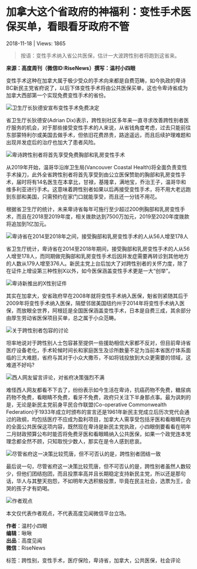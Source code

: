 # 加拿大这个省政府的神福利：变性手术医保买单，看眼看牙政府不管

2018-11-18  |  Views: 1865

> 按语：变性手术纳入省公共医保，估计一大波跨性别者将跑到这省来。

**来源：高度周刊（微信ID:RiseNews）撰写：温村小四眼** 

变性手术这种在加拿大属于极少受众的手术向来都是自费范畴，如今执政的卑诗BC新民主党省府说了，以后下体变性手术将由公共医保买单，这也令卑诗省成为加拿大西部第一个实现免费变性手术的省份。

![卫生厅长狄德安宣布变性手术免费决定](http://mmbiz.qpic.cn/mmbiz_jpg/jHsVgt3L2s4M2mico85ene0eWESmbjrOxZsPUSXwVzluibcicXy0WHJbr9zMfUXFRg4zxe0XMDBVBVE3HDYibV2zNw/640?wx_fmt=jpeg)

省卫生厅长狄德安(Adrian Dix)表示，跨性别社区多年来一直寻求改善跨性别者医疗服务的机会，对于那些接受变性手术的人来说，从省钱角度考虑，过去只能前往东部蒙特利尔或美国去做手术，但依旧花费昂贵，路途遥远，而且后续护理难题和出现并发症后的治疗也加大了患者风险。

![卑诗跨性别者将首先享受免费胸部和乳房变性手术](http://mmbiz.qpic.cn/mmbiz_png/jHsVgt3L2s4M2mico85ene0eWESmbjrOxQd2IHVHuj6iaE78hIBzlHSFbEdic2zPzxZCcOiaxnb3riaAsD2KXibdicbZg/640?wx_fmt=png)

从2019年开始，温哥华沿岸卫生局(Vancouver Coastal Health)将全面负责变性手术操刀，此外全省跨性别者将首先享受到由公立医保赞助的胸部和乳房变性手术，届时将有14名医生在本拿比，甘禄，基隆拿，满地宝，乔治王子，温哥华和维多利亚进行手术。这意味着跨性别者如果以后再接受变性手术，将不用大老远跑到东部和美国，只需预约在家门口就能享受，而且还一分钱不用花。

根据省卫生厅的统计，未来卑诗省每年可施行至少超过200例胸部和乳房变性手术，而且在2018至2019年度，相关拨款达到7500万加元，2019至2020年度拨款将追加到1亿加元。

![卑诗省在2014至2018年之间，接受胸部和乳房变性手术的人从56人增至178人](http://mmbiz.qpic.cn/mmbiz_jpg/jHsVgt3L2s4M2mico85ene0eWESmbjrOxEptz3l65zSre26sOIB5KBYUZzNBn5flrUXZW9X6IJGUaiaJ0fc5dyAQ/640?wx_fmt=jpeg)

省卫生厅统计，卑诗省在2014至2018年期间，接受胸部和乳房变性手术的人从56人增至178人，而同期做完胸部和乳房变性手术后因并发症需要再转诊到其他地方的人数从179人增至376人。新民主党上台后加大了对跨性别者的关怀力度，除了在证件上增设第三种性别X以外，如今医保涵盖变性手术更是一大“创举”。

![卑诗新推出的X性别证件](http://mmbiz.qpic.cn/mmbiz_jpg/jHsVgt3L2s4M2mico85ene0eWESmbjrOxGSgq6Hh9qIGEAu3WWqMDCNRJgX271OXiao9QkqdWuBR2rPCTJkQFKxQ/640?wx_fmt=jpeg)

其实在加拿大，安省政府早在2008年就将变性手术纳入医保，魁省则紧随其后于2009年将变性手术纳入医保，隔壁邻居美国纽约州于2014年将变性手术纳入医保，而放眼全世界，阿根廷是全国医保涵盖变性手术，日本是自费三成，其余部分由厚生劳动省医保项目买单，总之属于小众范畴。

![关于跨性别者包容的讨论](http://mmbiz.qpic.cn/mmbiz_jpg/jHsVgt3L2s4M2mico85ene0eWESmbjrOxghyOK7VeXiaSGVYibQfZIUXSL6yktssJKiaKQssxlRHFocE99zDficsLug/640?wx_fmt=jpeg)

坦率地说对于跨性别人士包容甚至提供一些援助相信大家都不反对，但目前卑诗省医疗设备老化，手术轮候时间长和家庭医生及诊所数量不足为当前本省医疗体系面临的三大难题，省府与其对于小众大撒币，不如将钱投放到大众更需要的领域，这难道不好吗?

![西人网友留言评论，对省府决策强烈不满](http://mmbiz.qpic.cn/mmbiz_jpg/jHsVgt3L2s4M2mico85ene0eWESmbjrOxicZhxVhS9sq9o89QPkVZXKqbib1s7CIusEQkED733FIaozrI6AgU6tUg/640?wx_fmt=jpeg)

难怪西人网友都看不下去了，纷纷表示如今生活在卑诗，抗癌药物不免费，糖尿病药物不免费，看眼睛不免费，看牙不免费，政府只关注下半身那点事。最为讽刺的是，无论是新民主党前身平民合作联盟(Co-operative Commonwealth Federation)于1933年成立时颁布的宣言还是1961年新民主党成立后历次党代会通过的政纲，均包括医疗不应成为盈利项目，加拿大人需享受包括牙医和看眼睛在内的全面公共医保这项内容，既然现在卑诗是新民主党执政，小四眼倒要看看在明年二月财政预算公布时能否将免费牙医和看眼睛纳入公共医保，如果一个政党连本党理念都全然不顾，只知取悦少数人，那实在是令人感到悲哀。

![尽管省府这一决策比较荒唐，但不可否认的是，跨性别者团结一致](http://mmbiz.qpic.cn/mmbiz_jpg/jHsVgt3L2s4M2mico85ene0eWESmbjrOxxYd1XCRhXmuEcYlIYYdElIfLR7ZAUF1Uwerb2h4gUSibO89bmLwDupQ/640?wx_fmt=jpeg)

最后说一句，尽管省府这一决策比较荒唐，但不可否认的是，跨性别者虽然人数较少，但他们团结抱团，而且投票率高并且长期稳定支持新民主党，所以还是那句话，华人与其整天抱怨，不如明年大选积极投票，毕竟在民主社会，选票为王，会哭的孩子才有奶喝。

![作者观点](http://mmbiz.qpic.cn/mmbiz_jpg/jHsVgt3L2s4M2mico85ene0eWESmbjrOxRALpicCXCaJB5mE37CJEnDPDMsGMNsIZzia314XwtIOsTAwibR3USLf4g/640?wx_fmt=jpeg)

本文仅代表作者观点，不代表高度见闻微信平台立场。

**作者**：温村小四眼  
**编辑**：啾啾  
**出品**：高度见闻  
**微信**：RiseNews  

标签：跨性别，变性手术，医疗保险，卑诗省，加拿大，公共医保，社会评论